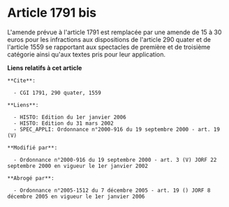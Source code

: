 # Article 1791 bis

L'amende prévue à l'article 1791 est remplacée par une amende de 15 à 30 euros pour les infractions aux dispositions de
l'article 290 quater et de l'article 1559 se rapportant aux spectacles de première et de troisième catégorie ainsi qu'aux
textes pris pour leur application.

**Liens relatifs à cet article**

	**Cite**:

	  - CGI 1791, 290 quater, 1559

	**Liens**:

	  - HISTO: Edition du 1er janvier 2006
	  - HISTO: Edition du 31 mars 2002
	  - SPEC_APPLI: Ordonnance n°2000-916 du 19 septembre 2000 - art. 19 (V)

	**Modifié par**:

	  - Ordonnance n°2000-916 du 19 septembre 2000 - art. 3 (V) JORF 22 septembre 2000 en vigueur le 1er janvier 2002

	**Abrogé par**:

	  - Ordonnance n°2005-1512 du 7 décembre 2005 - art. 19 () JORF 8 décembre 2005 en vigueur le 1er janvier 2006
